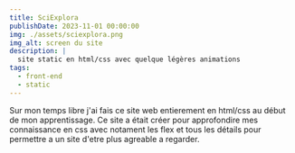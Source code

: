 ```yaml
---
title: SciExplora
publishDate: 2023-11-01 00:00:00
img: ./assets/sciexplora.png
img_alt: screen du site
description: |
  site static en html/css avec quelque légères animations
tags:
  - front-end
  - static
---
```


Sur mon temps libre j'ai fais ce site web entierement en html/css au début de mon apprentissage. Ce site a était créer pour approfondire mes connaissance en css avec notament les flex et tous les détails pour permettre a un site d'etre plus agreable a regarder.